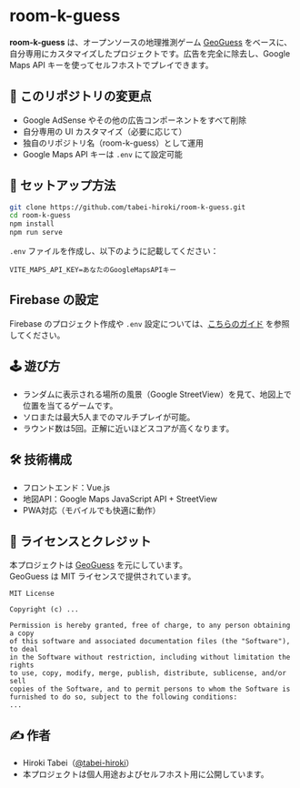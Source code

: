 # room-k-guess

**room-k-guess** は、オープンソースの地理推測ゲーム [GeoGuess](https://github.com/GeoGuess/GeoGuess) をベースに、自分専用にカスタマイズしたプロジェクトです。広告を完全に除去し、Google Maps API キーを使ってセルフホストでプレイできます。

## 🔄 このリポジトリの変更点

- Google AdSense やその他の広告コンポーネントをすべて削除
- 自分専用の UI カスタマイズ（必要に応じて）
- 独自のリポジトリ名（room-k-guess）として運用
- Google Maps API キーは `.env` にて設定可能

## 🚀 セットアップ方法

```bash
git clone https://github.com/tabei-hiroki/room-k-guess.git
cd room-k-guess
npm install
npm run serve
```

`.env` ファイルを作成し、以下のように記載してください：

```env
VITE_MAPS_API_KEY=あなたのGoogleMapsAPIキー
```

## Firebase の設定

Firebase のプロジェクト作成や `.env` 設定については、[こちらのガイド](docs/firebase-setup.md) を参照してください。


## 🕹️ 遊び方

- ランダムに表示される場所の風景（Google StreetView）を見て、地図上で位置を当てるゲームです。
- ソロまたは最大5人までのマルチプレイが可能。
- ラウンド数は5回。正解に近いほどスコアが高くなります。

## 🛠 技術構成

- フロントエンド：Vue.js
- 地図API：Google Maps JavaScript API + StreetView
- PWA対応（モバイルでも快適に動作）

## 📄 ライセンスとクレジット

本プロジェクトは [GeoGuess](https://github.com/GeoGuess/GeoGuess) を元にしています。  
GeoGuess は MIT ライセンスで提供されています。

```
MIT License

Copyright (c) ...

Permission is hereby granted, free of charge, to any person obtaining a copy
of this software and associated documentation files (the "Software"), to deal
in the Software without restriction, including without limitation the rights
to use, copy, modify, merge, publish, distribute, sublicense, and/or sell
copies of the Software, and to permit persons to whom the Software is
furnished to do so, subject to the following conditions:
...
```

## ✍️ 作者

- Hiroki Tabei（[@tabei-hiroki](https://github.com/tabei-hiroki)）
- 本プロジェクトは個人用途およびセルフホスト用に公開しています。
